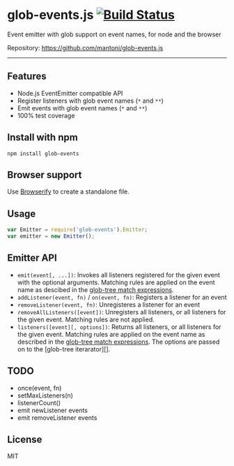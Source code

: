 # glob-events.js [![Build Status](https://travis-ci.org/mantoni/glob-events.js.png?branch=master)](http://travis-ci.org/mantoni/glob-events.js)

Event emitter with glob support on event names, for node and the browser

Repository: <https://github.com/mantoni/glob-events.js>

---

## Features

- Node.js EventEmitter compatible API
- Register listeners with glob event names (`*` and `**`)
- Emit events with glob event names (`*` and `**`)
- 100% test coverage

## Install with npm

```
npm install glob-events
```

## Browser support

Use [Browserify](http://browserify.org) to create a standalone file.

## Usage

```js
var Emitter = require('glob-events').Emitter;
var emitter = new Emitter();
```

## Emitter API

- `emit(event[, ...])`: Invokes all listeners registered for the given event
  with the optional arguments. Matching rules are applied on the event name as
  descibed in the [glob-tree match expressions][].
- `addListener(event, fn)` / `on(event, fn)`: Registers a listener for an event
- `removeListener(event, fn)`: Unregisteres a listener for an event
- `removeAllListeners([event])`: Unregisters all listeners, or all listeners
  for the given event. Matching rules are not applied.
- `listeners([event][, options])`: Returns all listeners, or all listeners
  for the given event. Matching rules are applied on the event name as
  described in the [glob-tree match expressions][]. The options are passed on
  to the [glob-tree iterarator][].

## TODO

- once(event, fn)
- setMaxListeners(n)
- listenerCount()
- emit newListener events
- emit removeListener events

## License

MIT

[glob-tree match expressions]: https://github.com/mantoni/glob-tree.js#match-expressions
[glob-tree iterator]: https://github.com/mantoni/glob-tree.js#node-api
